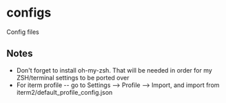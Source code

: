 # configs
Config files

## Notes
* Don't forget to install oh-my-zsh. That will be needed in order for my ZSH/terminal settings to be ported over
* For iterm profile -- go to Settings --> Profile --> Import, and import from iterm2/default_profile_config.json
